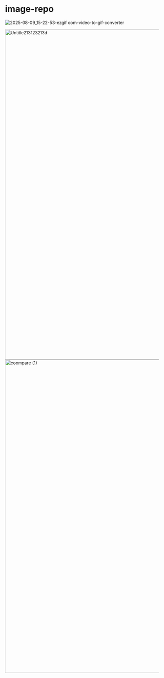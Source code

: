 # image-repo

![2025-08-09_15-22-53-ezgif com-video-to-gif-converter](https://github.com/user-attachments/assets/a6181299-36aa-4f8a-b7d3-b8230020b072)


<img width="1919" height="1079" alt="Untitle213123213d" src="https://github.com/user-attachments/assets/58ad669c-681c-496d-8a77-5a1ef357931b" />

<img width="2048" height="1024" alt="coompare (1)" src="https://github.com/user-attachments/assets/93bacb5a-a0ee-42bf-af72-aea0f2ad577a" />
